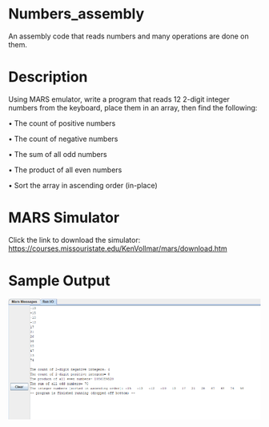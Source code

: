# Numbers_assembly
An assembly code that reads numbers and many operations are done on them.

# Description

Using MARS emulator, write a program that reads 12 2-digit integer numbers from the keyboard, place them in an array, then find the following:

• The count of positive numbers

• The count of negative numbers

• The sum of all odd numbers

• The product of all even numbers

• Sort the array in ascending order (in-place)

# MARS Simulator

Click the link to download the simulator: https://courses.missouristate.edu/KenVollmar/mars/download.htm

# Sample Output

![alt text](https://github.com/ashrafghanem/Numbers_assembly/blob/master/sample_output.png)
